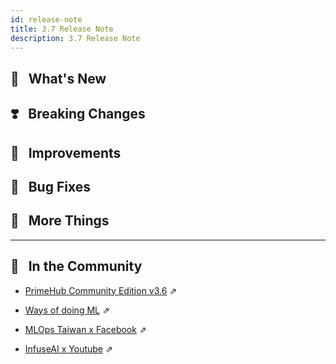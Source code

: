 ```yaml
---
id: release-note
title: 3.7 Release Note
description: 3.7 Release Note
---
```


## 🌟 &NonBreakingSpace; What's New

## ❣️ &NonBreakingSpace; Breaking Changes


## 🚀 &NonBreakingSpace; Improvements




## 🧰 &NonBreakingSpace; Bug Fixes


## 💫 &NonBreakingSpace; More Things

---

## 🎪 &NonBreakingSpace; In the Community


+ [PrimeHub Community Edition v3.6](https://github.com/InfuseAI/primehub/releases) &neArr;

+ [Ways of doing ML](https://waysof.ml) &neArr;

+ [MLOps Taiwan x Facebook](https://www.facebook.com/groups/mlopstw/) &neArr;

+ [InfuseAI x Youtube](https://www.youtube.com/channel/UCbbRUfqKPWfZxZY62Pian-g) &neArr;
